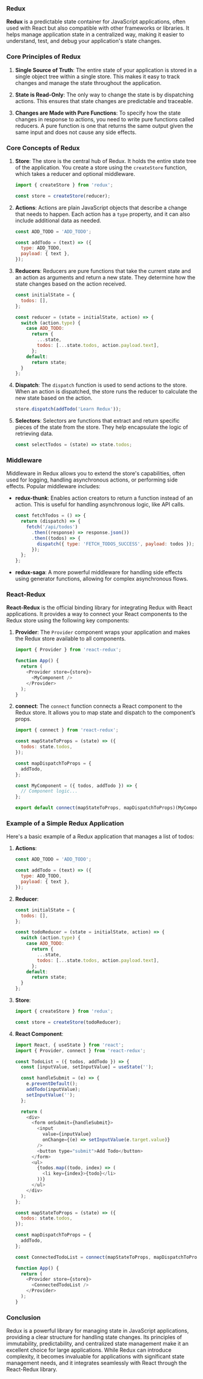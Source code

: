 ### Redux

**Redux** is a predictable state container for JavaScript applications, often used with React but also compatible with other frameworks or libraries. It helps manage application state in a centralized way, making it easier to understand, test, and debug your application's state changes.

### Core Principles of Redux

1. **Single Source of Truth**: 
   The entire state of your application is stored in a single object tree within a single store. This makes it easy to track changes and manage the state throughout the application.

2. **State is Read-Only**: 
   The only way to change the state is by dispatching actions. This ensures that state changes are predictable and traceable.

3. **Changes are Made with Pure Functions**: 
   To specify how the state changes in response to actions, you need to write pure functions called reducers. A pure function is one that returns the same output given the same input and does not cause any side effects.

### Core Concepts of Redux

1. **Store**:
   The store is the central hub of Redux. It holds the entire state tree of the application. You create a store using the `createStore` function, which takes a reducer and optional middleware.

   ```javascript
   import { createStore } from 'redux';

   const store = createStore(reducer);
   ```

2. **Actions**:
   Actions are plain JavaScript objects that describe a change that needs to happen. Each action has a `type` property, and it can also include additional data as needed.

   ```javascript
   const ADD_TODO = 'ADD_TODO';

   const addTodo = (text) => ({
     type: ADD_TODO,
     payload: { text },
   });
   ```

3. **Reducers**:
   Reducers are pure functions that take the current state and an action as arguments and return a new state. They determine how the state changes based on the action received.

   ```javascript
   const initialState = {
     todos: [],
   };

   const reducer = (state = initialState, action) => {
     switch (action.type) {
       case ADD_TODO:
         return {
           ...state,
           todos: [...state.todos, action.payload.text],
         };
       default:
         return state;
     }
   };
   ```

4. **Dispatch**:
   The `dispatch` function is used to send actions to the store. When an action is dispatched, the store runs the reducer to calculate the new state based on the action.

   ```javascript
   store.dispatch(addTodo('Learn Redux'));
   ```

5. **Selectors**:
   Selectors are functions that extract and return specific pieces of the state from the store. They help encapsulate the logic of retrieving data.

   ```javascript
   const selectTodos = (state) => state.todos;
   ```

### Middleware

Middleware in Redux allows you to extend the store's capabilities, often used for logging, handling asynchronous actions, or performing side effects. Popular middleware includes:

- **redux-thunk**: Enables action creators to return a function instead of an action. This is useful for handling asynchronous logic, like API calls.

  ```javascript
  const fetchTodos = () => {
    return (dispatch) => {
      fetch('/api/todos')
        .then((response) => response.json())
        .then((todos) => {
          dispatch({ type: 'FETCH_TODOS_SUCCESS', payload: todos });
        });
    };
  };
  ```

- **redux-saga**: A more powerful middleware for handling side effects using generator functions, allowing for complex asynchronous flows.

### React-Redux

**React-Redux** is the official binding library for integrating Redux with React applications. It provides a way to connect your React components to the Redux store using the following key components:

1. **Provider**:
   The `Provider` component wraps your application and makes the Redux store available to all components.

   ```javascript
   import { Provider } from 'react-redux';

   function App() {
     return (
       <Provider store={store}>
         <MyComponent />
       </Provider>
     );
   }
   ```

2. **connect**:
   The `connect` function connects a React component to the Redux store. It allows you to map state and dispatch to the component’s props.

   ```javascript
   import { connect } from 'react-redux';

   const mapStateToProps = (state) => ({
     todos: state.todos,
   });

   const mapDispatchToProps = {
     addTodo,
   };

   const MyComponent = ({ todos, addTodo }) => {
     // Component logic...
   };

   export default connect(mapStateToProps, mapDispatchToProps)(MyComponent);
   ```

### Example of a Simple Redux Application

Here's a basic example of a Redux application that manages a list of todos:

1. **Actions**:

   ```javascript
   const ADD_TODO = 'ADD_TODO';

   const addTodo = (text) => ({
     type: ADD_TODO,
     payload: { text },
   });
   ```

2. **Reducer**:

   ```javascript
   const initialState = {
     todos: [],
   };

   const todoReducer = (state = initialState, action) => {
     switch (action.type) {
       case ADD_TODO:
         return {
           ...state,
           todos: [...state.todos, action.payload.text],
         };
       default:
         return state;
     }
   };
   ```

3. **Store**:

   ```javascript
   import { createStore } from 'redux';

   const store = createStore(todoReducer);
   ```

4. **React Component**:

   ```javascript
   import React, { useState } from 'react';
   import { Provider, connect } from 'react-redux';

   const TodoList = ({ todos, addTodo }) => {
     const [inputValue, setInputValue] = useState('');

     const handleSubmit = (e) => {
       e.preventDefault();
       addTodo(inputValue);
       setInputValue('');
     };

     return (
       <div>
         <form onSubmit={handleSubmit}>
           <input
             value={inputValue}
             onChange={(e) => setInputValue(e.target.value)}
           />
           <button type="submit">Add Todo</button>
         </form>
         <ul>
           {todos.map((todo, index) => (
             <li key={index}>{todo}</li>
           ))}
         </ul>
       </div>
     );
   };

   const mapStateToProps = (state) => ({
     todos: state.todos,
   });

   const mapDispatchToProps = {
     addTodo,
   };

   const ConnectedTodoList = connect(mapStateToProps, mapDispatchToProps)(TodoList);

   function App() {
     return (
       <Provider store={store}>
         <ConnectedTodoList />
       </Provider>
     );
   }
   ```

### Conclusion

Redux is a powerful library for managing state in JavaScript applications, providing a clear structure for handling state changes. Its principles of immutability, predictability, and centralized state management make it an excellent choice for large applications. While Redux can introduce complexity, it becomes invaluable for applications with significant state management needs, and it integrates seamlessly with React through the React-Redux library.